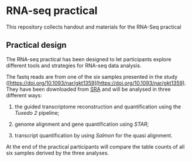 # RNA-seq practical
This repository collects handout and materials for the RNA-Seq practical


## Practical design
The RNA-seq practical has been designed to let participants explore different tools and strategies for RNA-seq data analysis.
 
The fastq reads are from one of the six samples presented in the study  ([https://doi.org/10.1093/nar/gkt1359](https://doi.org/10.1093/nar/gkt1359). They have been downloaded from [SRA](https://www.ncbi.nlm.nih.gov/sra?linkname=bioproject_sra_all&from_uid=387951) and will be analysed in three different ways:

1. the guided transcriptome reconstruction and quantification using the *Tuxedo 2* pipeline;

2. genome alignment and gene quantification using *STAR*;

3. transcript quantification by using *Salmon* for the quasi alignment.   

At the end of the practical participants will compare the table counts of all six samples derived by the three analyses.


